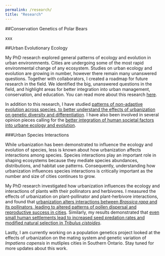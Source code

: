 ```yaml
---
permalink: /research/
title: "Research"
---
```


##Conservation Genetics of Polar Bears

xxx

##Urban Evolutionary Ecology

My PhD research explored general patterns of ecology and evolution in urban environmnents. Cities are undergoing some of the most rapid environmental change of any ecosystem. Studies on urban ecology and evolution are growing in number, however there remain many unanswered questions. Together with collaborators, I created a roadmap for future research in the field. We identified the big, unanswered questions in the field, and highlight areas for better integration into urban management, conservation, and education. You can read more about this research [here](https://onlinelibrary.wiley.com/doi/full/10.1111/eva.12734).

In addition to this research, I have studied [patterns of non-adaptive evolution across species, to better understand the effects of urbanization on genetic diversity and differentiation](https://onlinelibrary.wiley.com/doi/abs/10.1111/mec.15221). I have also been involved in several opinion pieces calling for the [better integration of human societal factors into urbane ecology and evolution](https://onlinelibrary.wiley.com/doi/full/10.1111/eva.13065).

###Urban Species Interactions

While urbanization has been demonstrated to influence the ecology and evolution of species, less is known about how urbanization affects interactions among species. Species interactions play an important role in shaping ecosystems because they mediate species abundances, distributions, and habitat use patterns. Consequently, understanding how urbanization influences species interactions is critically important as the number and size of cities continues to grow.

My PhD research investigated how urbanization influences the ecology and interactions of plants with their pollinators and herbivores. I measured the effects of urbanization on plant-pollinator and plant-herbivore interactions, and found that [urbanization alters interactions between *Brassica rapa* and its pollinators, leading to altered patterns of pollen dispersal and reproductive success in cities](https://link.springer.com/article/10.1007%2Fs00442-020-04621-z). Similarly, my results demonstrated that [even small human settlements lead to increased seed predation rates and modified natural selection in *Tribulus cistoides*](https://onlinelibrary.wiley.com/doi/full/10.1002/ece3.8236).

Lastly, I am currently working on a population genetics project looked at the effects of urbanization on the mating system and  genetic variation of *Impatiens capensis* in mutliples cities in Southern Ontario. Stay tuned for more updates about this work.
